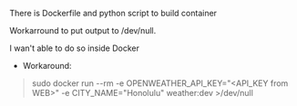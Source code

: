 There is Dockerfile and python script to build container

Workarround to put output to /dev/null.

I wan't able to do so inside Docker

* Workaround:
>sudo docker run --rm -e OPENWEATHER_API_KEY="<API_KEY from WEB>" -e CITY_NAME="Honolulu" weather:dev >/dev/null
